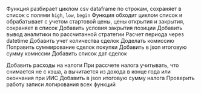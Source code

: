 Функция разбирает циклом csv dataframe по строкам, сохраняет в список с полями `high`, `low`, `begin`
Функция обходит циклом список и обрабатывает с учетом стартовой цены, цены открытия и закрытия, сохраняет в список
Добавить условия закрытия позиции
Добавить вывод аналитики по рассчитанной стратегии
Расчет периода через datetime
Добавить учет количества сделок
Доделать комиссию
Поправить суммирование сделок покупки
Добавить в json итоговую сумму комиссии
Добавить список дат сделок

Добавить расходы на налоги
При рассчете налога учитывать, что снимается не с кэша, а вычитается из дохода в конце года или окончания при ИИС
Добавить в json итоговую сумму налога
Проверить работу записи логирования всех функций
